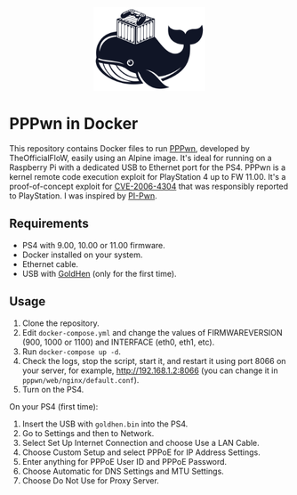 <div align="center">
  <img src="./pppwn/logo.svg" alt="Logo" width="200"/>
</div>

# PPPwn in Docker

This repository contains Docker files to run [PPPwn](https://github.com/TheOfficialFloW/PPPwn), developed by TheOfficialFloW, easily using an Alpine image. It's ideal for running on a Raspberry Pi with a dedicated USB to Ethernet port for the PS4. PPPwn is a kernel remote code execution exploit for PlayStation 4 up to FW 11.00. It's a proof-of-concept exploit for [CVE-2006-4304](https://hackerone.com/reports/2177925) that was responsibly reported to PlayStation. I was inspired by [PI-Pwn](https://github.com/stooged/PI-Pwn).

## Requirements
- PS4 with 9.00, 10.00 or 11.00 firmware.
- Docker installed on your system.
- Ethernet cable.
- USB with [GoldHen](https://github.com/GoldHEN/GoldHEN) (only for the first time).

## Usage
1. Clone the repository.
2. Edit `docker-compose.yml` and change the values of FIRMWAREVERSION (900, 1000 or 1100) and INTERFACE (eth0, eth1, etc).
3. Run `docker-compose up -d`.
4. Check the logs, stop the script, start it, and restart it using port 8066 on your server, for example, http://192.168.1.2:8066 (you can change it in `pppwn/web/nginx/default.conf`).
4. Turn on the PS4.

On your PS4 (first time):

1. Insert the USB with `goldhen.bin` into the PS4.
2. Go to Settings and then to Network.
3. Select Set Up Internet Connection and choose Use a LAN Cable.
4. Choose Custom Setup and select PPPoE for IP Address Settings.
5. Enter anything for PPPoE User ID and PPPoE Password.
6. Choose Automatic for DNS Settings and MTU Settings.
7. Choose Do Not Use for Proxy Server.